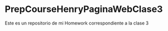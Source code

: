 # PrepCourseHenryPaginaWebClase3
Este es un repositorio de mi Homework correspondiente a la clase 3
